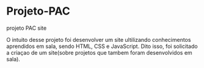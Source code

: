 # Projeto-PAC
projeto PAC site 

O intuito desse projeto foi desenvolver um site ultilizando conhecimentos aprendidos em sala, sendo HTML, CSS e JavaScript.
Dito isso, foi solicitado a criaçao de um site(sobre projetos que tambem foram desenvolvidos em sala).
